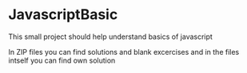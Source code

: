 # JavascriptBasic
This small project should help understand basics of javascript

In ZIP files you can find solutions and blank excercises and in the files intself you can find own solution
